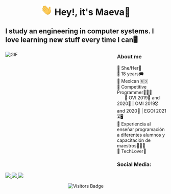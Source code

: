 <h1 align="center"><img src="https://raw.githubusercontent.com/ABSphreak/ABSphreak/master/gifs/Hi.gif" width="35px"> Hey!, it's Maeva💙 </h1>

## I study an engineering in computer systems. I love learning new stuff every time I can🖥️

<img align="left" alt="GIF" src="https://media.giphy.com/media/3oKIPnAiaMCws8nOsE/giphy.gif" width="350" height="350" />

### About me
🔹 She/Her👩 <br />
🔹 18 years🗯️ <br />
🔹 Mexican 🇲🇽 <br />
🔹 Competitive Programmer👩🏻‍💻 <br />
&nbsp; &nbsp; &nbsp; 🔸 OVI 2019🥈 and 2020🥇 | OMI 2019🎖️ and 2020🥉 | EGOI 2021 ⏳🖥️ <br />
🔹 Experiencia al enseñar programación a diferentes alumnos y capacitación de maestros👩🏻‍🏫 <br />
🔹 TechLover📱 <br />

### Social Media:

<a href="https://www.instagram.com/mae_mazcortwo/">
    <img src="https://img.shields.io/badge/Instagram-E4405F?style=for-the-badge&logo=instagram&logoColor=white">
</a>

<a href="https://www.linkedin.com/in/nina-maeva-mazadiego-cortes-156474213/">
    <img src="https://img.shields.io/badge/LinkedIn-7289DA?style=for-the-badge&logo=linkedin&logoColor=white">
</a>

<a href="https://www.tiktok.com/@mae_mazcort">
    <img src="https://img.shields.io/badge/TikTok-E4405F?style=for-the-badge&logo=tiktok&logoColor=white">
</a>

<br />
<p align="center">
<img src="https://komarev.com/ghpvc/?username=MaeMazcort&style=flat-square&color=0066ff" alt="Visitors Badge"/>
</p>
